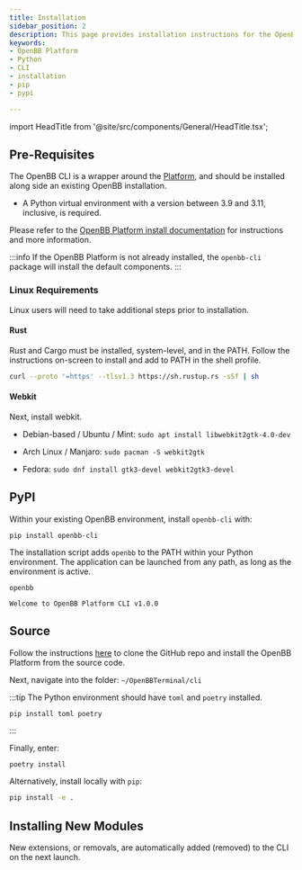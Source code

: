 ```yaml
---
title: Installation
sidebar_position: 2
description: This page provides installation instructions for the OpenBB CLI.
keywords:
- OpenBB Platform
- Python
- CLI
- installation
- pip
- pypi

---
```


import HeadTitle from '@site/src/components/General/HeadTitle.tsx';

<HeadTitle title="Installation | OpenBB CLI Docs" />

## Pre-Requisites

The OpenBB CLI is a wrapper around the [Platform](/platform), and should be installed along side an existing OpenBB installation.

- A Python virtual environment with a version between 3.9 and 3.11, inclusive, is required.

Please refer to the [OpenBB Platform install documentation](/platform/installation) for instructions and more information.

:::info
If the OpenBB Platform is not already installed, the `openbb-cli` package  will install the default components.
:::

### Linux Requirements

Linux users will need to take additional steps prior to installation.

#### Rust

Rust and Cargo must be installed, system-level, and in the PATH. Follow the instructions on-screen to install and add to PATH in the shell profile.

```bash
curl --proto '=https' --tlsv1.3 https://sh.rustup.rs -sSf | sh
```

#### Webkit

Next, install webkit.

- Debian-based / Ubuntu / Mint: `sudo apt install libwebkit2gtk-4.0-dev`

- Arch Linux / Manjaro: `sudo pacman -S webkit2gtk`

- Fedora: `sudo dnf install gtk3-devel webkit2gtk3-devel`


## PyPI

Within your existing OpenBB environment, install `openbb-cli` with:

```console
pip install openbb-cli
```

The installation script adds `openbb` to the PATH within your Python environment. The application can be launched from any path, as long as the environment is active.

```console
openbb

Welcome to OpenBB Platform CLI v1.0.0
```

## Source

Follow the instructions [here](/platform/installation#source) to clone the GitHub repo and install the OpenBB Platform from the source code.

Next, navigate into the folder: `~/OpenBBTerminal/cli`

:::tip
The Python environment should have `toml` and `poetry` installed.

```bash
pip install toml poetry
```
:::

Finally, enter:

```console
poetry install
```

Alternatively, install locally with `pip`:

```bash
pip install -e .
```

## Installing New Modules

New extensions, or removals, are automatically added (removed) to the CLI on the next launch.
